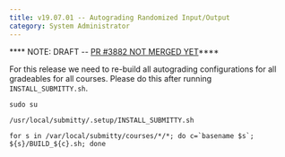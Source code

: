 ```yaml
---
title: v19.07.01 -- Autograding Randomized Input/Output
category: System Administrator
---
```


**** NOTE: DRAFT -- [PR #3882 NOT MERGED YET](https://github.com/Submitty/Submitty/pull/3882)****

For this release we need to re-build all autograding configurations
for all gradeables for all courses.  Please do this after running
`INSTALL_SUBMITTY.sh`.

```
sudo su

/usr/local/submitty/.setup/INSTALL_SUBMITTY.sh

for s in /var/local/submitty/courses/*/*; do c=`basename $s`; ${s}/BUILD_${c}.sh; done
```

